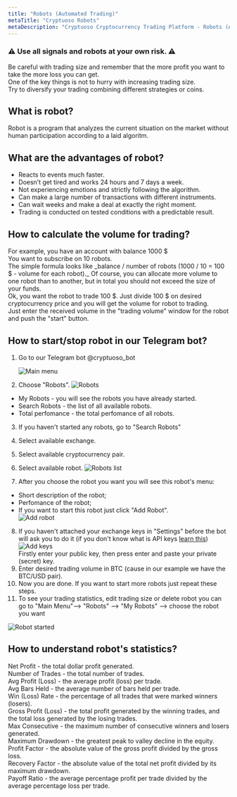 ```yaml
---
title: "Robots (Automated Trading)"
metaTitle: "Cryptuoso Robots"
metaDescription: "Cryptuoso Cryptocurrency Trading Platform - Robots (Automated Trading)"
---
```


### ⚠️ Use all signals and robots at your own risk. ⚠️

Be careful with trading size and remember that the more profit you want to take the more loss you can get.  
One of the key things is not to hurry with increasing trading size.  
Try to diversify your trading combining different strategies or coins.

## What is robot?

Robot is a program that analyzes the current situation on the market without human participation according to a laid algoritm.

## What are the advantages of robot?

- Reacts to events much faster.
- Doesn’t get tired and works 24 hours and 7 days a week.
- Not experiencing emotions and strictly following the algorithm.
- Can make a large number of transactions with different instruments.
- Can wait weeks and make a deal at exactly the right moment.
- Trading is conducted on tested conditions with a predictable result.

## How to calculate the volume for trading?

For example, you have an account with balance 1000 $  
You want to subscribe on 10 robots.  
The simple formula looks like _balance / number of robots (1000 / 10 = 100 $ - volume for each robot).\_ Of course, you can allocate more volume to one robot than to another, but in total you should not exceed the size of your funds.  
Ok, you want the robot to trade 100 $. Just divide 100 $ on desired cryptocurrency price and you will get the volume for robot to trading.  
Just enter the received volume in the "trading volume" window for the robot and push the "start" button.

## How to start/stop robot in our Telegram bot?

1. Go to our Telegram bot @cryptuoso_bot

   ![Main menu](./main_menu.png)

2. Choose "Robots".
   ![Robots](./robots.png)

- My Robots - you will see the robots you have already started.
- Search Robots - the list of all available robots.
- Total perfomance - the total perfomance of all robots.

3. If you haven't started any robots, go to "Search Robots"
4. Select available exchange.
5. Select available cryptocurrency pair.
6. Select available robot.
   ![Robots list](./robots_list.png)

7. After you choose the robot you want you will see this robot's menu:

- Short description of the robot;
- Perfomance of the robot;
- If you want to start this robot just click "Add Robot".  
   ![Add robot](./add_robot.png)

8. If you haven't attached your exchange keys in "Settings" before the bot will ask you to do it (if you don't know what is API keys [learn this](https://support.cryptuoso.com/exchange-accounts))   
   ![Add keys](./add_keys.png)  
   Firstly enter your public key, then press enter and paste your private (secret) key.
9. Enter desired trading volume in BTC (cause in our example we have the BTC/USD pair).
10. Now you are done. If you want to start more robots just repeat these steps.
11. To see your trading statistics, edit trading size or delete robot you can go to "Main Menu"--> "Robots" --> "My Robots" --> choose the robot you want

![Robot started](./robot_trading_menu.png)

## How to understand robot's statistics?

Net Profit - the total dollar profit generated.  
Number of Trades - the total number of trades.  
Avg Profit (Loss) - the average profit (loss) per trade.  
Avg Bars Held - the average number of bars held per trade.  
Win (Loss) Rate - the percentage of all trades that were marked winners (losers).  
Gross Profit (Loss) - the total profit generated by the winning trades, and the total loss generated by the losing trades.  
Max Consecutive - the maximum number of consecutive winners and losers generated.  
Maximum Drawdown - the greatest peak to valley decline in the equity.  
Profit Factor - the absolute value of the gross profit divided by the gross loss.  
Recovery Factor - the absolute value of the total net profit divided by its maximum drawdown.  
Payoff Ratio - the average percentage profit per trade divided by the average percentage loss per trade.
